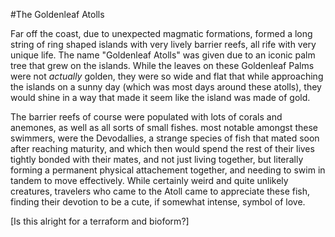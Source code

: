 #The Goldenleaf Atolls

Far off the coast, due to unexpected magmatic formations, formed a long string of ring shaped islands with very lively barrier reefs, all rife with very unique life. The name "Goldenleaf Atolls" was given due to an iconic palm tree that grew on the islands. While the leaves on these Goldenleaf Palms were not *actually* golden, they were so wide and flat that while approaching the islands on a sunny day (which was most days around these atolls), they would shine in a way that made it seem like the island was made of gold.

The barrier reefs of course were populated with lots of corals and anemones, as well as all sorts of small fishes. most notable amongst these swimmers, were the Devodallies, a strange species of fish that mated soon after reaching maturity, and which then would spend the rest of their lives tightly bonded with their mates, and not just living together, but literally forming a permanent physical attachement together, and needing to swim in tandem to move effectively. While certainly weird and quite unlikely creatures, travelers who came to the Atoll came to appreciate these fish, finding their devotion to be a cute, if somewhat intense, symbol of love.

[Is this alright for a terraform and bioform?]